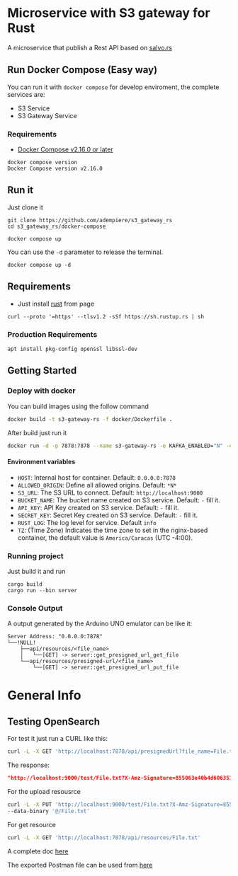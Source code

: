 # Microservice with S3 gateway for Rust
A microservice that publish a Rest API based on [salvo.rs](https://salvo.rs/)

## Run Docker Compose (Easy way)

You can run it with `docker compose` for develop enviroment, the complete services are:

- S3 Service
- S3 Gateway Service

### Requirements

- [Docker Compose v2.16.0 or later](https://docs.docker.com/compose/install/linux/)

```Shell
docker compose version
Docker Compose version v2.16.0
```

## Run it

Just clone it

```Shell
git clone https://github.com/adempiere/s3_gateway_rs
cd s3_gateway_rs/docker-compose
```

```Shell
docker compose up
```

You can use the `-d` parameter to release the terminal.

```Shell
docker compose up -d
```


## Requirements
- Just install [rust](https://www.rust-lang.org/tools/install) from page

```Shell
curl --proto '=https' --tlsv1.2 -sSf https://sh.rustup.rs | sh
```

### Production Requirements

```Shell
apt install pkg-config openssl libssl-dev
```

## Getting Started

### Deploy with docker

You can build images using the follow command

```bash
docker build -t s3-gateway-rs -f docker/Dockerfile .
```

After build just run it

```bash
docker run -d -p 7878:7878 --name s3-gateway-rs -e KAFKA_ENABLED="N" -e KAFKA_QUEUES="menu" -e KAFKA_HOST="0.0.0.0:29092" -e KAFKA_GROUP="default" -e OPENSEARCH_URL="http://localhost:9200" s3-gateway-rs
```

#### Environment variables
- `HOST`: Internal host for container. Default: `0.0.0.0:7878`
- `ALLOWED_ORIGIN`: Define all allowed origins. Default: `*N*`
- `S3_URL`: The S3 URL to connect. Default: `http://localhost:9000`
- `BUCKET_NAME`: The bucket name created on S3 service. Default: `-` fill it.
- `API_KEY`: API Key created on S3 service. Default: `-` fill it.
- `SECRET_KEY`: Secret Key created on S3 service. Default: `-` fill it.
- `RUST_LOG`: The log level for service. Default `info`
- `TZ`: (Time Zone) Indicates the time zone to set in the nginx-based container, the default value is `America/Caracas` (UTC -4:00).

### Running project
Just build it and run

```Shell
cargo build
cargo run --bin server
```

### Console Output
A output generated by the Arduino UNO emulator can be like it:

```Shell
Server Address: "0.0.0.0:7878"
└──!NULL!
    ├──api/resources/<file_name>
    │   └──[GET] -> server::get_presigned_url_get_file
    └──api/resources/presigned-url/<file_name>
        └──[GET] -> server::get_presigned_url_put_file
```

# General Info

## Testing OpenSearch

For test it just run a CURL like this:

```bash
curl -L -X GET 'http://localhost:7878/api/presignedUrl?file_name=File.txt'
```

The response:

```json
"http://localhost:9000/test/File.txt?X-Amz-Signature=855063e40b4d606351c4698f1b85bf3e4ba9af320ddd31b65619ddfd5dde0766&X-Amz-Credential=QrhtkEZoeiO4NsI3VQ7j%2F20240201%2Fus-east-1%2Fs3%2Faws4_request&X-Amz-Date=20240201T192400Z&X-Amz-SignedHeaders=host&X-Amz-Algorithm=AWS4-HMAC-SHA256&X-Amz-Expires=604800"
```

For the upload resousrce

```bash
curl -L -X PUT 'http://localhost:9000/test/File.txt?X-Amz-Signature=855063e40b4d606351c4698f1b85bf3e4ba9af320ddd31b65619ddfd5dde0766&X-Amz-Credential=QrhtkEZoeiO4NsI3VQ7j%2F20240201%2Fus-east-1%2Fs3%2Faws4_request&X-Amz-Date=20240201T192400Z&X-Amz-SignedHeaders=host&X-Amz-Algorithm=AWS4-HMAC-SHA256&X-Amz-Expires=604800' \
--data-binary '@/File.txt'
```

For get resource

```bash
curl -L -X GET 'http://localhost:7878/api/resources/File.txt'
```

A complete doc [here](https://documenter.getpostman.com/view/18440575/2s9YyvBfUV)

The exported Postman file can be used from [here](docs/minio_s3_postman_collection.json)
